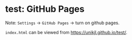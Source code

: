 # test: GitHub Pages
Note: `Settings` -> `GitHub Pages` -> turn on github pages.  

`index.html` can be viewed from https://unikjl.github.io/test/.
